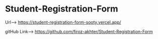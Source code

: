 # Student-Registration-Form

Url--> https://student-registration-form-sooty.vercel.app/

gitHub Link--> https://github.com/firoz-akhter/Student-Registration-Form
